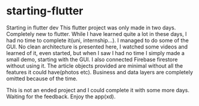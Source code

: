 # starting-flutter
Starting in flutter dev
This flutter project was only made in two days.
Completely new to flutter. While I have learned quite a lot in these days, I had
no time to complete it(uni, internship...). I managed to do some
of the GUI. No clean architecture is presented here, I watched some videos and learned of it, even started,
but when I saw I had no time I simply made a small demo, starting with the GUI. I also connected Firebase firestore
without using it. The article objects provided are minimal without all the features it could have(photos etc). Business and
data layers are completely omitted because of the time.

This is not  an ended project and I could complete it with some more days. 
Waiting for the feedback. Enjoy the app(xd).
